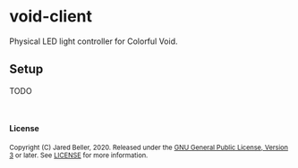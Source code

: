 # void-client

Physical LED light controller for Colorful Void.

## Setup

TODO

<br />

#### License

<sup>
Copyright (C) Jared Beller, 2020.
</sup>

<sup>
Released under the <a href="https://www.gnu.org/licenses/gpl-3.0.txt">GNU General Public License, Version 3</a> or later. See <a href="LICENSE">LICENSE</a> for more information.
</sup>
